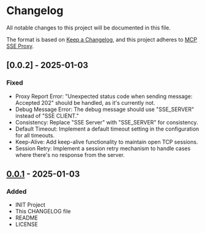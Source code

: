 # Changelog

All notable changes to this project will be documented in this file.

The format is based on [Keep a Changelog](https://keepachangelog.com/),
and this project adheres to [MCP SSE Proxy](https://github.com/nchekwa/mcp-sse-proxy).

## [0.0.2] - 2025-01-03

### Fixed
- Proxy Report Error: "Unexpected status code when sending message: Accepted 202" should be handled, as it's currently not.
- Debug Message Error: The debug message should use "SSE_SERVER" instead of "SSE CLIENT."
- Consistency: Replace "SSE Server" with "SSE_SERVER" for consistency.
- Default Timeout: Implement a default timeout setting in the configuration for all timeouts.
- Keep-Alive: Add keep-alive functionality to maintain open TCP sessions.
- Session Retry: Implement a session retry mechanism to handle cases where there's no response from the server.

## [0.0.1] - 2025-01-03

### Added

- INIT Project
- This CHANGELOG file 
- README
- LICENSE


[0.0.1]: https://github.com/nchekwa/mcp-sse-proxy/releases/tag/v0.0.1